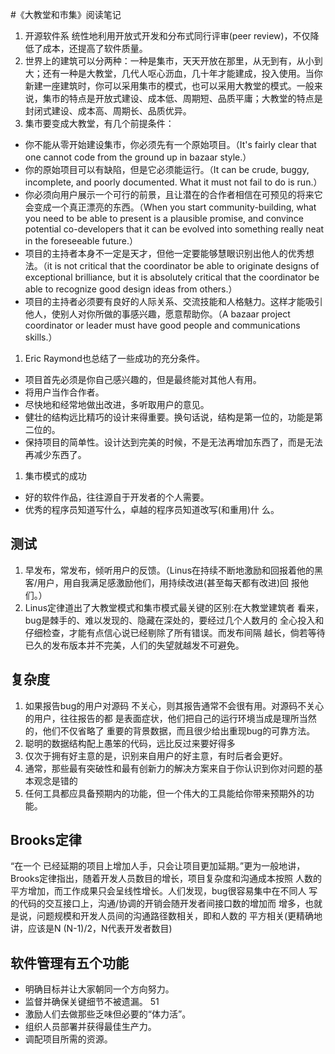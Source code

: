 #《大教堂和市集》阅读笔记


1. 开源软件系 统性地利用开放式开发和分布式同行评审(peer review)，不仅降低了成本，还提高了软件质量。
2. 世界上的建筑可以分两种：一种是集市，天天开放在那里，从无到有，从小到大；还有一种是大教堂，几代人呕心沥血，几十年才能建成，投入使用。当你新建一座建筑时，你可以采用集市的模式，也可以采用大教堂的模式。一般来说，集市的特点是开放式建设、成本低、周期短、品质平庸；大教堂的特点是封闭式建设、成本高、周期长、品质优异。
3. 集市要变成大教堂，有几个前提条件：

 * 你不能从零开始建设集市，你必须先有一个原始项目。（It's fairly clear that one cannot code from the ground up in bazaar style.）
 * 你的原始项目可以有缺陷，但是它必须能运行。（It can be crude, buggy, incomplete, and poorly documented. What it must not fail to do is run.）
 * 你必须向用户展示一个可行的前景，且让潜在的合作者相信在可预见的将来它会变成一个真正漂亮的东西。（When you start community-building, what you need to be able to present is a plausible promise, and convince potential co-developers that it can be evolved into something really neat in the foreseeable future.）
 * 项目的主持者本身不一定是天才，但他一定要能够慧眼识别出他人的优秀想法。（it is not critical that the coordinator be able to originate designs of exceptional brilliance, but it is absolutely critical that the coordinator be able to recognize good design ideas from others.）
 * 项目的主持者必须要有良好的人际关系、交流技能和人格魅力。这样才能吸引他人，使别人对你所做的事感兴趣，愿意帮助你。（A bazaar project coordinator or leader must have good people and communications skills.）

1.  Eric Raymond也总结了一些成功的充分条件。
 * 项目首先必须是你自己感兴趣的，但是最终能对其他人有用。
 * 将用户当作合作者。
 * 尽快地和经常地做出改进，多听取用户的意见。
 * 健壮的结构远比精巧的设计来得重要。换句话说，结构是第一位的，功能是第二位的。
 *  保持项目的简单性。设计达到完美的时候，不是无法再增加东西了，而是无法再减少东西了。

1.  集市模式的成功
 * 好的软件作品，往往源自于开发者的个人需要。
 * 优秀的程序员知道写什么，卓越的程序员知道改写(和重用)什 么。


## 测试
1. 早发布，常发布，倾听用户的反馈。（Linus在持续不断地激励和回报着他的黑 客/用户，用自我满足感激励他们，用持续改进(甚至每天都有改进)回 报他们。）
2. Linus定律道出了大教堂模式和集市模式最关键的区别:在大教堂建筑者 看来，bug是棘手的、难以发现的、隐藏在深处的，要经过几个人数月的 全心投入和仔细检查，才能有点信心说已经剔除了所有错误。而发布间隔 越长，倘若等待已久的发布版本并不完美，人们的失望就越发不可避免。


## 复杂度
1. 如果报告bug的用户对源码 不关心，则其报告通常不会很有用。对源码不关心的用户，往往报告的都 是表面症状，他们把自己的运行环境当成是理所当然的，他们不仅省略了 重要的背景数据，而且很少给出重现bug的可靠方法。
2. 聪明的数据结构配上愚笨的代码，远比反过来要好得多
3. 仅次于拥有好主意的是，识别来自用户的好主意，有时后者会更好。
4. 通常，那些最有突破性和最有创新力的解决方案来自于你认识到你对问题的基本观念是错的
5. 任何工具都应具备预期内的功能，但一个伟大的工具能给你带来预期外的功能。## Brooks定律
“在一个 已经延期的项目上增加人手，只会让项目更加延期。”更为一般地讲， Brooks定律指出，随着开发人员数目的增长，项目复杂度和沟通成本按照 人数的平方增加，而工作成果只会呈线性增长。人们发现，bug很容易集中在不同人 写的代码的交互接口上，沟通/协调的开销会随开发者间接口数的增加而 增多，也就是说，问题规模和开发人员间的沟通路径数相关，即和人数的 平方相关(更精确地讲，应该是N (N-1)/2，N代表开发者数目)


## 软件管理有五个功能* 明确目标并让大家朝同一个方向努力。* 监督并确保关键细节不被遗漏。 51* 激励人们去做那些乏味但必要的“体力活”。* 组织人员部署并获得最佳生产力。* 调配项目所需的资源。